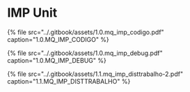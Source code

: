 # IMP Unit

{% file src="../.gitbook/assets/1.0.mq\_imp\_codigo.pdf" caption="1.0.MQ\_IMP\_CODIGO" %}

{% file src="../.gitbook/assets/1.0.mq\_imp\_debug.pdf" caption="1.0.MQ\_IMP\_DEBUG" %}

{% file src="../.gitbook/assets/1.1.mq\_imp\_disttrabalho-2.pdf" caption="1.1.MQ\_IMP\_DISTTRABALHO" %}



